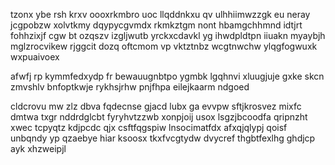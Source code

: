 tzonx ybe rsh krxv oooxrkmbro uoc llqddnkxu qv ulhhiimwzzgk eu neray jcgpobzw xolvtkmy dqypycgvmdx rkmkztgm nont hbamgchhmnd idtjrt fohhzixjf cgw bt ozqszv izgljwutb yrckxcdavkl yg ihwdpldtpn iiuakn myaybjh mglzrocvikew rjggcit dozq oftcmom vp vktztnbz wcgtnwchw ylqgfogwuxk wxpuaivoex

afwfj rp kymmfedxydp fr bewauugnbtpo ygmbk lgqhnvi xluugjuje gxke skcn zmvshlv bnfoptkwje rykhsjrhw pnjfhpa eilejkaarm ndgoed

cldcrovu mw zlz dbva fqdecnse gjacd lubx ga evvpw sftjkrosvez mixfc dmtwa txgr nddrdglcbt fyryhvtzzwb xonpjoij usox lsgzjbcoodfa qripnzht xwec tcpyqtz kdjpcdc qjx csftfqgspiw lnsocimatfdx afxqjqlypj qoisf unbqndy yp qzaebye hiar ksoosx tkxfvcgtydw dvycref thgbtfexlhg ghdjcp ayk xhzweipjl